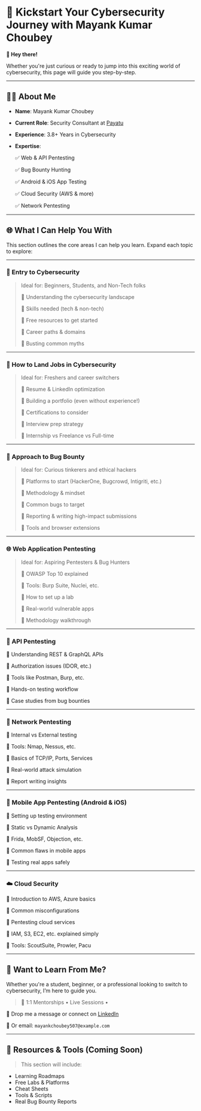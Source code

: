# 🚀 Kickstart Your Cybersecurity Journey with Mayank Kumar Choubey

**👋 Hey there!**

Whether you're just curious or ready to jump into this exciting world of cybersecurity, this page will guide you step-by-step.

---

## 👨‍💻 About Me

- **Name**: Mayank Kumar Choubey
- **Current Role**: Security Consultant at [Payatu](https://payatu.com/)
- **Experience**: 3.8+ Years in Cybersecurity
- **Expertise**:
    
    ✅ Web & API Pentesting
    
    ✅ Bug Bounty Hunting
    
    ✅ Android & iOS App Testing
    
    ✅ Cloud Security (AWS & more)
    
    ✅ Network Pentesting
    

---

## 🌐 What I Can Help You With

This section outlines the core areas I can help you learn. Expand each topic to explore:

---

### 🔰 Entry to Cybersecurity

> Ideal for: Beginners, Students, and Non-Tech folks
> 
> 
> 🔹 Understanding the cybersecurity landscape
> 
> 🔹 Skills needed (tech & non-tech)
> 
> 🔹 Free resources to get started
> 
> 🔹 Career paths & domains
> 
> 🔹 Busting common myths
> 

---

### 💼 How to Land Jobs in Cybersecurity

> Ideal for: Freshers and career switchers
> 
> 
> 🔹 Resume & LinkedIn optimization
> 
> 🔹 Building a portfolio (even without experience!)
> 
> 🔹 Certifications to consider
> 
> 🔹 Interview prep strategy
> 
> 🔹 Internship vs Freelance vs Full-time
> 

---

### 🎯 Approach to Bug Bounty

> Ideal for: Curious tinkerers and ethical hackers
> 
> 
> 🔹 Platforms to start (HackerOne, Bugcrowd, Intigriti, etc.)
> 
> 🔹 Methodology & mindset
> 
> 🔹 Common bugs to target
> 
> 🔹 Reporting & writing high-impact submissions
> 
> 🔹 Tools and browser extensions
> 

---

### 🌐 Web Application Pentesting

> Ideal for: Aspiring Pentesters & Bug Hunters
> 
> 
> 🔹 OWASP Top 10 explained
> 
> 🔹 Tools: Burp Suite, Nuclei, etc.
> 
> 🔹 How to set up a lab
> 
> 🔹 Real-world vulnerable apps
> 
> 🔹 Methodology walkthrough
> 

---

### 🔌 API Pentesting

🔹 Understanding REST & GraphQL APIs

🔹 Authorization issues (IDOR, etc.)

🔹 Tools like Postman, Burp, etc.

🔹 Hands-on testing workflow

🔹 Case studies from bug bounties

---

### 📶 Network Pentesting

🔹 Internal vs External testing

🔹 Tools: Nmap, Nessus, etc.

🔹 Basics of TCP/IP, Ports, Services

🔹 Real-world attack simulation

🔹 Report writing insights

---

### 📱 Mobile App Pentesting (Android & iOS)

🔹 Setting up testing environment

🔹 Static vs Dynamic Analysis

🔹 Frida, MobSF, Objection, etc.

🔹 Common flaws in mobile apps

🔹 Testing real apps safely

---

### ☁️ Cloud Security

🔹 Introduction to AWS, Azure basics

🔹 Common misconfigurations

🔹 Pentesting cloud services

🔹 IAM, S3, EC2, etc. explained simply

🔹 Tools: ScoutSuite, Prowler, Pacu

---

## 📩 Want to Learn From Me?

Whether you're a student, beginner, or a professional looking to switch to cybersecurity, I’m here to guide you.

> 🧠 1:1 Mentorships • Live Sessions •
> 

🔗 Drop me a message or connect on [LinkedIn](https://www.linkedin.com/in/mayankcby)

📧 Or email: `mayankchoubey507@example.com` 

---

## 🔗 Resources & Tools (Coming Soon)

> This section will include:
> 
- Learning Roadmaps
- Free Labs & Platforms
- Cheat Sheets
- Tools & Scripts
- Real Bug Bounty Reports
